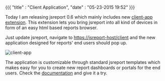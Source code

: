 {{{
    "title"    : "Client Application",
    "date"     : "05-23-2015 19:52"
}}}

Today I am releasing jsreport 0.6 which mainly includes new [client-app extension](/learn/client-app). This extension lets you bring jsreport into all kind of devices in form of an easy html based reports browser.

Just update jsreport, navigate to [https://jsreport-host/client](/learn/client-app) and the new application designed for reports' end users should pop up.

![client-app](http://jsreport.net/img/blog/client-app.png)

The application is customizable through standard jsreport templates which makes easy for you to create new report dashboards or portals for the end users. Check the [documentation](/learn/client-app) and give it a try.